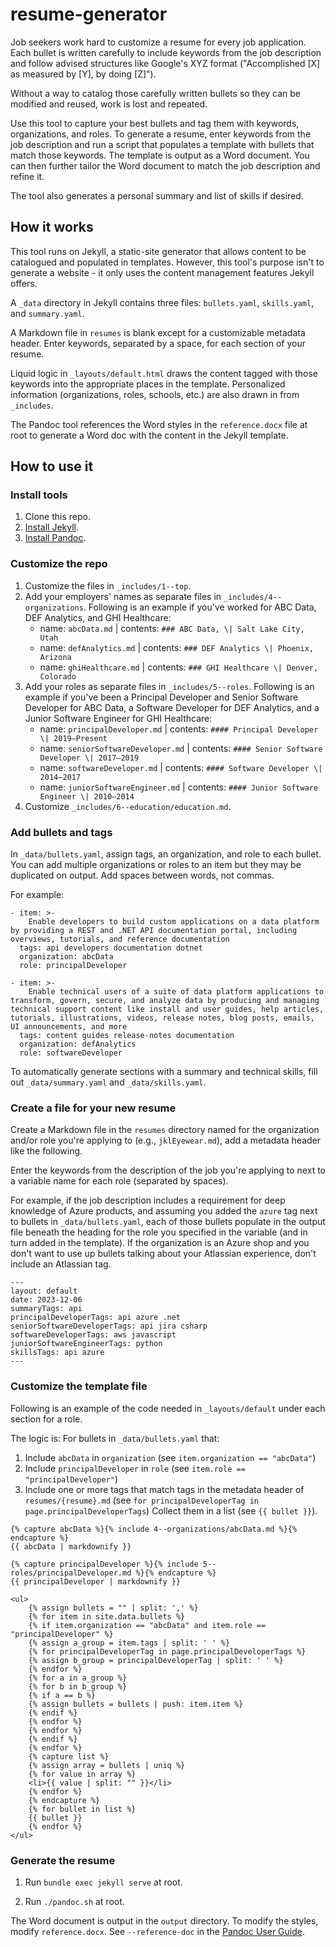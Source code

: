 # resume-generator

Job seekers work hard to customize a resume for every job application. Each bullet is written carefully to include keywords from the job description and follow advised structures like Google's XYZ format ("Accomplished [X] as measured by [Y], by doing [Z]").

Without a way to catalog those carefully written bullets so they can be modified and reused, work is lost and repeated.

Use this tool to capture your best bullets and tag them with keywords, organizations, and roles. To generate a resume, enter keywords from the job description and run a script that populates a template with bullets that match those keywords. The template is output as a Word document. You can then further tailor the Word document to match the job description and refine it.

The tool also generates a personal summary and list of skills if desired.

## How it works

This tool runs on Jekyll, a static-site generator that allows content to be catalogued and populated in templates. However, this tool's purpose isn't to generate a website - it only uses the content management features Jekyll offers.

A `_data` directory in Jekyll contains three files: `bullets.yaml`, `skills.yaml`, and `summary.yaml`. 

A Markdown file in `resumes` is blank except for a customizable metadata header. Enter keywords, separated by a space, for each section of your resume.

Liquid logic in `_layouts/default.html` draws the content tagged with those keywords into the appropriate places in the template. Personalized information (organizations, roles, schools, etc.) are also drawn in from `_includes`.

The Pandoc tool references the Word styles in the `reference.docx` file at root to generate a Word doc with the content in the Jekyll template.

## How to use it

### Install tools

1. Clone this repo.
2. [Install Jekyll](https://jekyllrb.com/docs/installation).
3. [Install Pandoc](https://pandoc.org/installing.html).

### Customize the repo

1. Customize the files in `_includes/1--top`.
2. Add your employers' names as separate files in `_includes/4--organizations`. Following is an example if you've worked for ABC Data, DEF Analytics, and GHI Healthcare:
   - name: `abcData.md` | contents: `### ABC Data, \| Salt Lake City, Utah`
   - name: `defAnalytics.md` | contents: `### DEF Analytics \| Phoenix, Arizona`
   - name: `ghiHealthcare.md` | contents: `### GHI Healthcare \| Denver, Colorado`
3. Add your roles as separate files in `_includes/5--roles`. Following is an example if you've been a Principal Developer and Senior Software Developer for ABC Data, a Software Developer for DEF Analytics, and a Junior Software Engineer for GHI Healthcare:
   - name: `principalDeveloper.md` | contents: `#### Principal Developer \| 2019–Present`
   - name: `seniorSoftwareDeveloper.md` | contents: `#### Senior Software Developer \| 2017–2019`
   - name: `softwareDeveloper.md` | contents: `#### Software Developer \| 2014–2017`
   - name: `juniorSoftwareEngineer.md` | contents: `#### Junior Software Engineer \| 2010–2014`
4. Customize `_includes/6--education/education.md`.


### Add bullets and tags

In `_data/bullets.yaml`, assign tags, an organization, and role to each bullet. You can add multiple organizations or roles to an item but they may be duplicated on output. Add spaces between words, not commas.

For example:

```
- item: >-
    Enable developers to build custom applications on a data platform by providing a REST and .NET API documentation portal, including overviews, tutorials, and reference documentation
  tags: api developers documentation dotnet
  organization: abcData
  role: principalDeveloper

- item: >-
    Enable technical users of a suite of data platform applications to transform, govern, secure, and analyze data by producing and managing technical support content like install and user guides, help articles, tutorials, illustrations, videos, release notes, blog posts, emails, UI announcements, and more
  tags: content guides release-notes documentation
  organization: defAnalytics
  role: softwareDeveloper
```

To automatically generate sections with a summary and technical skills, fill out `_data/summary.yaml` and `_data/skills.yaml`.

### Create a file for your new resume

Create a Markdown file in the `resumes` directory named for the organization and/or role you're applying to (e.g., `jklEyewear.md`), add a metadata header like the following.

Enter the keywords from the description of the job you're applying to next to a variable name for each role (separated by spaces).

For example, if the job description includes a requirement for deep knowledge of Azure products, and assuming you added the `azure` tag next to bullets in `_data/bullets.yaml`, each of those bullets populate in the output file beneath the heading for the role you specified in the variable (and in turn added in the template). If the organization is an Azure shop and you don't want to use up bullets talking about your Atlassian experience, don't include an Atlassian tag.

```
---
layout: default
date: 2023-12-06
summaryTags: api
principalDeveloperTags: api azure .net
seniorSoftwareDeveloperTags: api jira csharp
softwareDeveloperTags: aws javascript
juniorSoftwareEngineerTags: python 
skillsTags: api azure
---
```

### Customize the template file

Following is an example of the code needed in `_layouts/default` under each section for a role.

The logic is:
For bullets in `_data/bullets.yaml` that:
1. Include `abcData` in `organization` (see `item.organization == "abcData"`)
2. Include `principalDeveloper` in `role` (see `item.role == "principalDeveloper"`)
3. Include one or more tags that match tags in the metadata header of `resumes/{resume}.md` (see `for principalDeveloperTag in page.principalDeveloperTags`)
Collect them in a list (see `{{ bullet }}`).

```
{% capture abcData %}{% include 4--organizations/abcData.md %}{% endcapture %}
{{ abcData | markdownify }}

{% capture principalDeveloper %}{% include 5--roles/principalDeveloper.md %}{% endcapture %}
{{ principalDeveloper | markdownify }}

<ul>
    {% assign bullets = "" | split: ',' %}
    {% for item in site.data.bullets %}
    {% if item.organization == "abcData" and item.role == "principalDeveloper" %}
    {% assign a_group = item.tags | split: ' ' %}
    {% for principalDeveloperTag in page.principalDeveloperTags %}
    {% assign b_group = principalDeveloperTag | split: ' ' %}
    {% endfor %}
    {% for a in a_group %}
    {% for b in b_group %}
    {% if a == b %}
    {% assign bullets = bullets | push: item.item %}
    {% endif %}
    {% endfor %}
    {% endfor %}
    {% endif %}
    {% endfor %}
    {% capture list %}
    {% assign array = bullets | uniq %}
    {% for value in array %}
    <li>{{ value | split: "" }}</li>
    {% endfor %}
    {% endcapture %}
    {% for bullet in list %}
    {{ bullet }}
    {% endfor %}
</ul>
```

### Generate the resume

1. Run `bundle exec jekyll serve` at root.

2. Run `./pandoc.sh` at root.

The Word document is output in the `output` directory. To modify the styles, modify `reference.docx`. See `--reference-doc` in the [Pandoc User Guide](https://pandoc.org/MANUAL.html).
